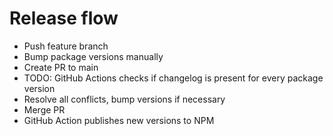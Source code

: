 # Release flow

- Push feature branch
- Bump package versions manually
- Create PR to main
- TODO: GitHub Actions checks if changelog is present for every package version
- Resolve all conflicts, bump versions if necessary
- Merge PR
- GitHub Action publishes new versions to NPM
